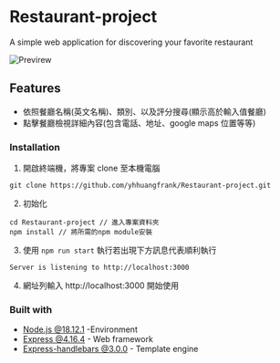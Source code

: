 # Restaurant-project

A simple web application for discovering your favorite restaurant

![Previrew](https://github.com/yhhuangfrank/Restaurant-project/blob/main/public/image/website%20preview%20image.png)


## Features

- 依照餐廳名稱(英文名稱)、類別、以及評分搜尋(顯示高於輸入值餐廳)
- 點擊餐廳檢視詳細內容(包含電話、地址、google maps 位置等等)

### Installation

1. 開啟終端機，將專案 clone 至本機電腦

```
git clone https://github.com/yhhuangfrank/Restaurant-project.git
```

2. 初始化

```
cd Restaurant-project // 進入專案資料夾
npm install // 將所需的npm module安裝
```
3. 使用 `npm run start` 執行若出現下方訊息代表順利執行

```
Server is listening to http://localhost:3000
```
4. 網址列輸入 http://localhost:3000 開始使用

### Built with

- [Node.js @18.12.1](https://nodejs.org/zh-tw/download/) -Environment
- [Express @4.16.4](https://www.npmjs.com/package/express) - Web framework
- [Express-handlebars @3.0.0](https://www.npmjs.com/package/express-handlebars) - Template engine

